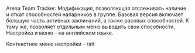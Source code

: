 Arena Team Tracker. Модификация, позволяющая отслеживать наличие и откат способностей напарников в группе.
Базовая версия включает большую часть активных заклинаний, а также расовых способностей. К тому же, позволяет отдельным меню выводить свои способности. Настройка и меню - на английском языке.

Контекстное меню настройки - /att
